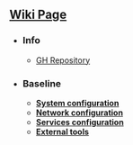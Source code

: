 ## **[Wiki Page](https://github.com/trimstray/the-practical-linux-hardening-guide/wiki)**

* ### Info
  * [GH Repository](https://github.com/trimstray/the-practical-linux-hardening-guide)

* ### Baseline
  - **[System configuration](#system-settings)**
  - **[Network configuration](#network-settings)**
  - **[Services configuration](#system-services)**
  - **[External tools](#external-tools)**